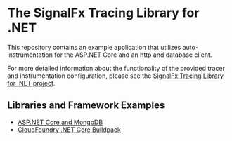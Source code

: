 # The SignalFx Tracing Library for .NET

This repository contains an example application that utilizes auto-instrumentation for the
ASP.NET Core and an http and database client. <br/>

For more detailed information about the functionality of the provided tracer and instrumentation configuration,
please see the [SignalFx Tracing Library for .NET project](https://github.com/signalfx/signalfx-dotnet-tracing/).

## Libraries and Framework Examples
- [ASP.NET Core and MongoDB](./aspnetcore-and-mongodb)
- [CloudFoundry .NET Core Buildpack](./cloudfoundry-buildpack)
